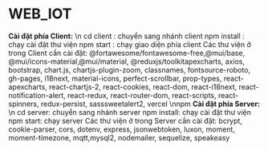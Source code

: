 # WEB_IOT
**Cài đặt phía Client:**
\n
cd client : chuyển sang nhánh client 
npm install : chạy cài đặt thư viện
npm start : chạy giao diện phía client
Các thư viện ở trong Client cần cài đặt: @fortawesome/fontawesome-free,@mui/base, @mui/icons-material,@mui/material, @reduxjs/toolkitapexcharts, axios, bootstrap, chart.js, chartjs-plugin-zoom, classnames, fontsource-roboto, gh-pages, i18next, material-icons, perfect-scrollbar, prop-types, react-apexcharts, react-chartjs-2, react-cookies, react-dom, react-i18next, react-notification-alert, react-redux, react-router-dom, react-scripts, react-spinners, redux-persist, sasssweetalert2, vercel
\nnpm
**Cài đặt phía Server:**
\n
cd server: chuyển sang nhánh server
npm install: chạy cài đặt thư viện
npm start: chạy server
Các thư viện ở trong Server cần cài đặt: bcrypt, cookie-parser, cors, dotenv, express, jsonwebtoken, luxon, moment, moment-timezone, mqtt,mysql2, nodemailer, sequelize, speakeasy

